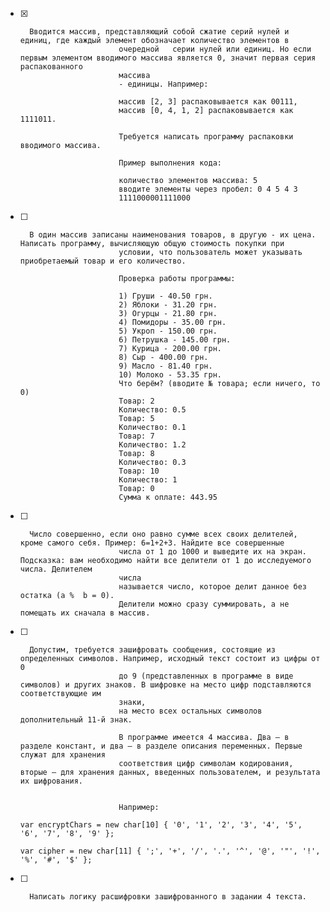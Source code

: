 - [x]		Вводится массив, представляющий собой сжатие серий нулей и единиц, где каждый элемент обозначает количество элементов в
							очередной	серии нулей или единиц. Но если первым элементом вводимого массива является 0, значит первая серия распакованного
							массива
							- единицы. Например:

							массив [2, 3] распаковывается как 00111,
							массив [0, 4, 1, 2] распаковывается как 1111011.

							Требуется написать программу распаковки вводимого массива.

							Пример выполнения кода:

							количество элементов массива: 5
							вводите элементы через пробел: 0 4 5 4 3 
							1111000001111000

- [ ]		В один массив записаны наименования товаров, в другую - их цена. Написать программу, вычисляющую общую стоимость покупки при
							условии, что пользователь может указывать приобретаемый товар и его количество.

							Проверка работы программы:

							1) Груши - 40.50 грн.
							2) Яблоки - 31.20 грн.
							3) Огурцы - 21.80 грн.
							4) Помидоры - 35.00 грн.
							5) Укроп - 150.00 грн.
							6) Петрушка - 145.00 грн.
							7) Курица - 200.00 грн.
							8) Сыр - 400.00 грн.
							9) Масло - 81.40 грн.
							10) Молоко - 53.35 грн.
							Что берём? (вводите № товара; если ничего, то 0)
							Товар: 2
							Количество: 0.5
							Товар: 5
							Количество: 0.1
							Товар: 7
							Количество: 1.2
							Товар: 8
							Количество: 0.3
							Товар: 10
							Количество: 1
							Товар: 0
							Сумма к оплате: 443.95

- [ ]		Число совершенно, если оно равно сумме всех своих делителей, кроме самого себя. Пример: 6=1+2+3. Найдите все совершенные
							числа от 1 до 1000 и выведите их на экран. Подсказка: вам необходимо найти все делители от 1 до исследуемого числа. Делителем
							числа
							называется число, которое делит данное без остатка (a %  b = 0).
							Делители можно сразу суммировать, а не помещать их сначала в массив.

- [ ]		Допустим, требуется зашифровать сообщения, состоящие из определенных символов. Например, исходный текст состоит из цифры от 0
							до 9 (представленных в программе в виде символов) и других знаков. В шифровке на место цифр подставляются соответствующие им
							знаки, 
							на место всех остальных символов дополнительный 11-й знак.

							В программе имеется 4 массива. Два – в разделе констант, и два – в разделе описания переменных. Первые служат для хранения 
							соответствия цифр символам кодирования, вторые – для хранения данных, введенных пользователем, и результата их шифрования.


							Например:
																			var encryptChars = new char[10] { '0', '1', '2', '3', '4', '5', '6', '7', '8', '9' };
																			var cipher = new char[11] { ';', '+', '/', '.', '^', '@', '"', '!', '%', '#', '$' };

- [ ]		Написать логику расшифровки зашифрованного в задании 4 текста.
